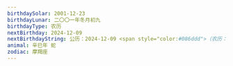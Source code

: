 ```yaml
---
birthdaySolar: 2001-12-23
birthdayLunar: 二〇〇一年冬月初九
birthdayType: 农历
nextBirthday: 2024-12-09
nextBirthdayString: 公历：2024-12-09 <span style="color:#086ddd">（农历：二〇二四年冬月初九）</span>
animal: 辛巳年 蛇
zodiac: 摩羯座
---
```

